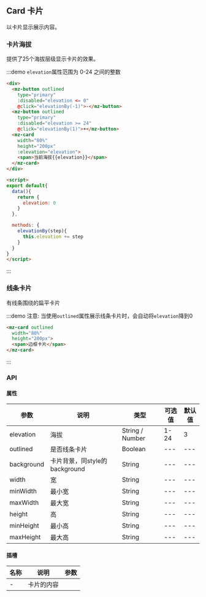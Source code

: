 ## Card 卡片

以卡片显示展示内容。

### 卡片海拔

提供了25个海拔层级显示卡片的效果。

:::demo `elevation`属性范围为 0-24 之间的整数
```html
<div>
  <mz-button outlined
    type="primary"
    :disabled="elevation <= 0"
    @click="elevationBy(-1)">-</mz-button>
  <mz-button outlined
    type="primary"
    :disabled="elevation >= 24" 
    @click="elevationBy(1)">+</mz-button>
  <mz-card
    width="80%"
    height="200px"
    :elevation="elevation">
    <span>当前海拔{{elevation}}</span>
  </mz-card>
</div>

<script>
export default{
  data(){
    return {
      elevation: 0
    }
  },

  methods: {
    elevationBy(step){
      this.elevation += step
    }
  }
}
</script>
```
:::

### 线条卡片

有线条围绕的扁平卡片

:::demo 注意: 当使用`outlined`属性展示线条卡片时，会自动将`elevation`降到0
```html
<mz-card outlined
  width="80%"
  height="200px">
  <span>边框卡片</span>
</mz-card>
```
:::

### API

#### 属性

| 参数 | 说明 | 类型 | 可选值 |默认值|
| --- | --- | --- | --- |---|
| elevation | 海拔 | String / Number | 1-24 | 3 |
| outlined | 是否线条卡片 | Boolean | --- |---|
| background | 卡片背景，同style的background | String | --- |---|
| width | 宽 | String | --- |---|
| minWidth | 最小宽 | String | --- |---|
| maxWidth | 最大宽 | String | --- |---|
| height | 高 | String | --- |---|
| minHeight | 最小高 | String | --- |---|
| maxHeight | 最大高 | String | --- |---|

#### 插槽

| 名称 | 说明 | 参数 |
| --- | --- | --- |
|-|卡片的内容||